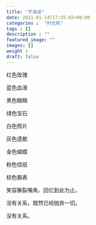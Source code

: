 ```yaml
---
title: "不说话"
date: 2011-01-14T17:55:02+08:00
categories :  "时光机"
tags : []
description : ""
featured_image: ""
images: []
weight : 
draft: false
---
```


红色玫瑰

蓝色血液

黑色眼睛

绿色宝石

白色照片

灰色遗骸

金色蝴蝶

粉色信纸

棕色腕表
<!--more-->
笑容撕裂嘴角，回忆到此为止。

没有关系，既然已经抛弃一切。

没有关系。